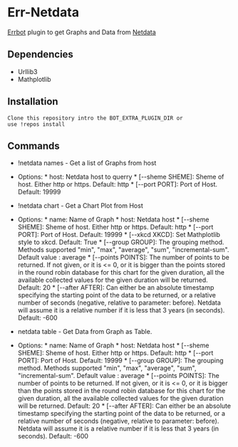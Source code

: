 # Err-Netdata
[Errbot](https://errbot.io/) plugin to get Graphs and Data from
[Netdata](https://github.com/firehol/netdata)

## Dependencies

  * Urllib3
  * Mathplotlib

## Installation
	
	Clone this repository intro the BOT_EXTRA_PLUGIN_DIR or
	use !repos install
## Commands
  
  * !netdata names - Get a list of Graphs from host
   * Options: 
	* host: Netdata host to querry
	* [--sheme SHEME]: Sheme of host. Either http or https. Default: http 
	* [--port PORT]: Port of Host. Default: 19999

  * !netdata chart - Get a Chart Plot from Host
   * Options: 
    * name: Name of Graph 
	* host: Netdata host
    * [--sheme SHEME]: Sheme of host. Either http or https. Default: http
	* [--port PORT]: Port of Host. Default: 19999
	* [--xkcd XKCD]: Set Mathplotlib style to xkcd. Default: True
	* [--group GROUP]: The grouping method. Methods supported "min", "max", "average", "sum", "incremental-sum". Default value : average
	* [--points POINTS]: The number of points to be returned. If not given, or it is <= 0, or it is bigger than the points stored in the round robin database for this chart for the given duration, all the available collected values for the given duration will be returned. Default: 20 
	* [--after AFTER]: Can either be an absolute timestamp specifying the starting point of the data to be returned, or a relative number of seconds (negative, relative to parameter: before). Netdata will assume it is a relative number if it is less that 3 years (in seconds). Default: -600
	
  * netdata table - Get Data from Graph as Table.
   * Options:
    * name: Name of Graph 
	* host: Netdata host
    * [--sheme SHEME]: Sheme of host. Either http or https. Default: http
	* [--port PORT]: Port of Host. Default: 19999
	* [--group GROUP]: The grouping method. Methods supported "min", "max", "average", "sum", "incremental-sum". Default value : average
	* [--points POINTS]: The number of points to be returned. If not given, or it is <= 0, or it is bigger than the points stored in the round robin database for this chart for the given duration, all the available collected values for the given duration will be returned. Default: 20 
	* [--after AFTER]: Can either be an absolute timestamp specifying the starting point of the data to be returned, or a relative number of seconds (negative, relative to parameter: before). Netdata will assume it is a relative number if it is less that 3 years (in seconds). Default: -600
	
